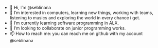 - 👋 Hi, I’m @seblinana
- 👀 I’m interested in computers, learning new things, working with teams, listening to musics and exploring the world in every chance i get.
- 🌱 I’m currently learning software programming in ALX.
- 💞️ I’m looking to collaborate on junior programming works.
- 📫 How to reach me: you can reach me on github with my account @seblinana  

<!---
seblinana/seblinana is a ✨ special ✨ repository because its `README.md` (this file) appears on your GitHub profile.
You can click the Preview link to take a look at your changes.
--->
